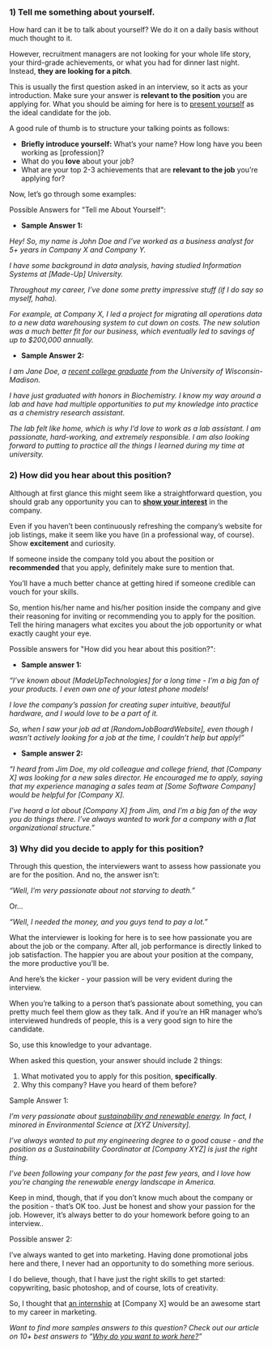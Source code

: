### 1) Tell me something about yourself.

How hard can it be to talk about yourself? We do it on a daily basis without much thought to it.

However,
 recruitment managers are not looking for your whole life story, your 
third-grade achievements, or what you had for dinner last night. 
Instead, **they are looking for a pitch**. 

This is usually the first question asked in an interview, so it acts as your introduction. Make sure your answer is **relevant to the position** you are applying for. What you should be aiming for here is to [present yourself](https://novoresume.com/career-blog/how-to-brand-yourself) as the ideal candidate for the job.

A good rule of thumb is to structure your talking points as follows:

- **Briefly introduce yourself:** What’s your name? How long have you been working as [profession]?
- What do you **love** about your job?
- What are your top 2-3 achievements that are **relevant to the job** you’re applying for?

Now, let’s go through some examples:

Possible Answers for "Tell me About Yourself":

- **Sample Answer 1:**

*Hey! So, my name is John Doe and I’ve worked as a business analyst for 5+ years in Company X and Company Y.*

*I have some background in data analysis, having studied Information Systems at [Made-Up] University.*

*Throughout my career, I’ve done some pretty impressive stuff (if I do say so myself, haha).* 

*For
 example, at Company X, I led a project for migrating all operations 
data to a new data warehousing system to cut down on costs. The new 
solution was a much better fit for our business, which eventually led to
 savings of up to $200,000 annually.*

- **Sample Answer 2:**

*I am Jane Doe, a* [*recent college graduate*](https://novoresume.com/career-blog/how-to-find-recent-graduate-jobs) *from the University of Wisconsin-Madison.* 

*I
 have just graduated with honors in Biochemistry. I know my way around a
 lab and have had multiple opportunities to put my knowledge into 
practice as a chemistry research assistant.*

*The lab felt 
like home, which is why I’d love to work as a lab assistant. I am 
passionate, hard-working, and extremely responsible. I am also looking 
forward to putting to practice all the things I learned during my time 
at university.*

### 2) How did you hear about this position?

Although at first glance this might seem like a straightforward question, you should grab any opportunity you can to [**show your interest**](https://novoresume.com/career-blog/letter-of-interest) in the company. 

Even
 if you haven’t been continuously refreshing the company’s website for 
job listings, make it seem like you have (in a professional way, of 
course). Show **excitement** and curiosity.

If someone inside the company told you about the position or **recommended** that you apply, definitely make sure to mention that.

You’ll have a much better chance at getting hired if someone credible can vouch for your skills.

So,
 mention his/her name and his/her position inside the company and give 
their reasoning for inviting or recommending you to apply for the 
position. Tell the hiring managers what excites you about the job 
opportunity or what exactly caught your eye.

Possible answers for "How did you hear about this position?":

- **Sample answer 1:**

*“I’ve
 known about [MadeUpTechnologies] for a long time - I’m a big fan of 
your products. I even own one of your latest phone models!*

*I love the company’s passion for creating super intuitive, beautiful hardware, and I would love to be a part of it.*

*So,
 when I saw your job ad at [RandomJobBoardWebsite], even though I wasn’t
 actively looking for a job at the time, I couldn’t help but apply!”*

- **Sample answer 2:**

*“I
 heard from Jim Doe, my old colleague and college friend, that [Company 
X] was looking for a new sales director. He encouraged me to apply, 
saying that my experience managing a sales team at [Some Software 
Company] would be helpful for [Company X].*

*I’ve heard a 
lot about [Company X] from Jim, and I’m a big fan of the way you do 
things there. I’ve always wanted to work for a company with a flat 
organizational structure.”*

### 3) Why did you decide to apply for this position?

Through this question, the interviewers want to assess how passionate you are for the position. And no, the answer isn’t:

*“Well, I’m very passionate about not starving to death.”*

Or…

*“Well, I needed the money, and you guys tend to pay a lot.”*

What
 the interviewer is looking for here is to see how passionate you are 
about the job or the company. After all, job performance is directly 
linked to job satisfaction. The happier you are about your position at 
the company, the more productive you’ll be.

And here’s the kicker - your passion will be very evident during the interview.

When
 you’re talking to a person that’s passionate about something, you can 
pretty much feel them glow as they talk. And if you’re an HR manager 
who’s interviewed hundreds of people, this is a very good sign to hire 
the candidate.

So, use this knowledge to your advantage. 

When asked this question, your answer should include 2 things:

1. What motivated you to apply for this position, **specifically**.
2. Why this company? Have you heard of them before?

Sample Answer 1:

*I’m very passionate about* [*sustainability and renewable energy*](https://novoresume.com/career-blog/green-careers)*. In fact, I minored in Environmental Science at [XYZ University].*

*I’ve
 always wanted to put my engineering degree to a good cause - and the 
position as a Sustainability Coordinator at [Company XYZ] is just the 
right thing.*

*I’ve been following your company for the 
past few years, and I love how you’re changing the renewable energy 
landscape in America.* 

Keep in mind, though, 
that if you don’t know much about the company or the position - that’s 
OK too. Just be honest and show your passion for the job. However, it’s 
always better to do your homework before going to an interview..

Possible answer 2:

I’ve
 always wanted to get into marketing. Having done promotional jobs here 
and there, I never had an opportunity to do something more serious.

I
 do believe, though, that I have just the right skills to get started: 
copywriting, basic photoshop, and of course, lots of creativity.

So, I thought that [an internship](https://novoresume.com/career-blog/how-to-get-an-internship) at [Company X] would be an awesome start to my career in marketing.

*Want to find more samples answers to this question? Check out our article on 10+ best answers to “*[*Why do you want to work here?*](https://novoresume.com/career-blog/why-do-you-want-to-work-here)*”*
